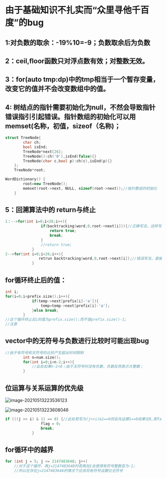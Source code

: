 # 由于基础知识不扎实而“众里寻他千百度”的bug

## 1:对负数的取余：-19%10=-9；负数取余后为负数

## 2：ceil,floor函数只对浮点数有效；对整数无效。

## 3：for(auto tmp:dp)中的tmp相当于一个暂存变量，改变它的值并不会改变数组中的值。

## 4:   树结点的指针需要初始化为null，不然会导致指针错误指引引起错误。指针数组的初始化可以用memset(名称，初值，sizeof（名称)；

```C++
struct TreeNode{
        char ch;
        bool isEnd;
        TreeNode*next[26];
        TreeNode():ch('0'),isEnd(false){}
        TreeNode(char c,bool p):ch(c),isEnd(p){}
    };
    TreeNode*root;

WordDictionary() {
        root=new TreeNode();
        memset(root->next, NULL, sizeof(root->next));//指针数组的初始化
    }
```

## 5：回溯算法中的 return与终止

```c++
1：-->for(int i=0;i<26;i++){
                if(backtracking(word,0,root->next[i])){//正确写法，这样写可以维持for循环的运行，并在第一次出现true的时候终止运行;这样写适用只需要用回溯寻找一种答案的情况;这样在找到一个答案之后可终止后面的不必要的运行；
                    return true;
                    break;
                }
                //return true;
            }
2-->for(int i=0;i<26;i++){
               retrun backtracking(word,0,root->next[i]);//错误写法，直接return的话，这里永远只会在i=0的时候运行，使得for循环失去了作用
            } 
```

## for循环终止后的值：

```c++
int i;
for(i=0;i<prefix.size();i++){
            if(temp->next[prefix[i]-'a']){
                temp=temp->next[prefix[i]-'a'];
            }else break;
        }
//这个循环终止后i的值为prefix.size();而不是prefix.size()-1;
//注意
```

## vector中的无符号与负数进行比较时可能出现bug

```C++
//由于有符号和无符号的比较产生超出时间限制
        int n=num.size();
        for(int i=0;i<n-2;i++){
            //此处如果n-2<0；由于无符号时没有负数，负数反而表示大整数；
        }
```

## 位运算与关系运算的优先级

![image-20210513223536123](C:\Users\西安交通大学2193613091sxm\AppData\Roaming\Typora\typora-user-images\image-20210513223536123.png)

![image-20210513223608046](C:\Users\西安交通大学2193613091sxm\AppData\Roaming\Typora\typora-user-images\image-20210513223608046.png)

```C++
if (((j >> i) & 1) == 0) {//此处若写为(j>>i)&1==0则会先运算1==0结果位0,即false;
                flag = 0;
                break;
            }
```

## for循环中的越界

```C++
for (int j = 5; j <= 2147483648; j++) 
    //对于这个循环，再j=2147483648时若再加1会使得有符号整数变为-1;
    //所以在存在j=2147483648的情况下应该将有符号设置位无符号
```

